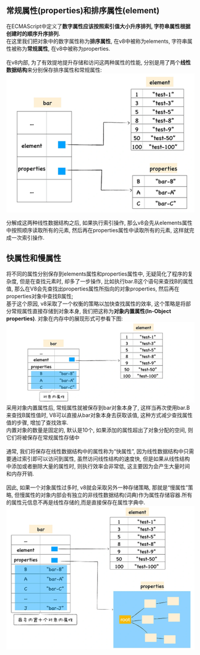 ## 常规属性(properties)和排序属性(element)  
在ECMAScript中定义了**数字属性应该按照索引值大小升序排列, 字符串属性根据创建时的顺序升序排列.**  
在这里我们把对象中的数字属性称为**排序属性**, 在v8中被称为elements, 字符串属性被称为**常规属性**, 在v8中被称为properties.  
<br/>
在v8内部, 为了有效提地提升存储和访问这两种属性的性能, 分别是用了两个**线性数据结构**来分别保存排序属性和常规属性:  
![avatar](./assets/v8内部的对象构造.webp)  

分解成这两种线性数据结构之后, 如果执行索引操作, 那么v8会先从elements属性中按照顺序读取所有的元素, 然后再在properties属性中读取所有的元素, 这样就完成一次索引操作.  

## 快属性和慢属性  
将不同的属性分别保存到elements属性和properties属性中, 无疑简化了程序的复杂度, 但是在查找元素时, 却多了一步操作, 比如执行bar.B这个语句来查找B的属性值, 那么在V8会先查找出properties属性所指向的对象properties, 然后再在properties对象中查找B属性;  
基于这个原因, v8采取了一个权衡的策略以加快查找属性的效率, 这个策略是将部分常规属性直接存储到对象本身, 我们把这称为**对象内置属性(In-Object properties)**. 对象在内存中的展现形式可参看下图: 
![avatar](./assets/对象内属性.webp)  
采用对象内置属性后, 常规属性就被保存到bar对象本身了, 这样当再次使用bar.B来查找B属性值时, V8可以直接从bar对象本身去获取该值, 这种方式减少查找属性值的步骤, 增加了查找效率.  
内置对象的数量是固定的, 默认是10个, 如果添加的属性超出了对象分配的空间, 则它们将被保存在常规属性存储中
<br/>  
通常, 我们将保存在线性数据结构中的属性称为“快属性”, 因为线性数据结构中只需要通过索引即可以访问到属性, 虽然访问线性结构的速度快, 但是如果从线性结构中添加或者删除大量的属性时, 则执行效率会非常低, 这主要因为会产生大量时间和内存开销.  
<br /> 因此, 如果一个对象属性过多时, v8就会采取另外一种存储策略, 那就是“慢属性”策略, 但慢属性的对象内部会有独立的非线性数据结构(词典)作为属性存储容器.所有的属性元信息不再是线性存储的,而是直接保存在属性字典中. 
![avatar](./assets/慢属性存储.webp)  

